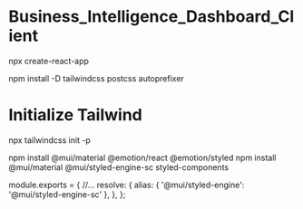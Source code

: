 # Business_Intelligence_Dashboard_Client


npx create-react-app

npm install -D tailwindcss postcss autoprefixer

# Initialize Tailwind
npx tailwindcss init -p

npm install @mui/material @emotion/react @emotion/styled
npm install @mui/material @mui/styled-engine-sc styled-components

module.exports = {
    //...
  resolve: {
  alias: {
     '@mui/styled-engine': '@mui/styled-engine-sc'
    },
 },
  };


<!-- npm i react-toastify -->
<!-- npm install react-speech-recognition -->
